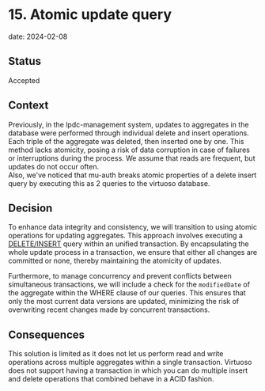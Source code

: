 # 15. Atomic update query

date: 2024-02-08

## Status

Accepted

## Context

Previously, in the lpdc-management system, updates to aggregates in the database were performed through individual delete and insert operations.
Each triple of the aggregate was deleted, then inserted one by one.
This method lacks atomicity, posing a risk of data corruption in case of failures or interruptions during the process.
We assume that reads are frequent, but updates do not occur often.  
Also, we've noticed that mu-auth breaks atomic properties of a delete insert query by executing this as 2 queries to the virtuoso database.

## Decision

To enhance data integrity and consistency, we will transition to using atomic operations for updating aggregates.
This approach involves executing a [DELETE/INSERT](https://www.w3.org/TR/sparql11-update/) query within an unified transaction.
By encapsulating the whole update process in a transaction, we ensure that either all changes are committed or none, thereby maintaining the atomicity of updates.

Furthermore, to manage concurrency and prevent conflicts between simultaneous transactions, we will include a check for the `modifiedDate` of the aggregate within the WHERE clause of our queries.
This ensures that only the most current data versions are updated, minimizing the risk of overwriting recent changes made by concurrent transactions.

## Consequences

This solution is limited as it does not let us perform read and write operations across multiple aggregates within a single transaction. Virtuoso does not support having a transaction in which you can do multiple insert and delete operations that combined behave in a ACID fashion.
